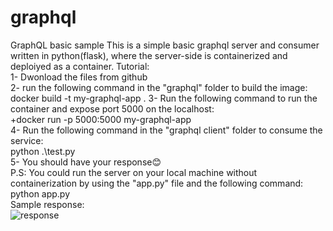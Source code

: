 # graphql
GraphQL basic sample
This is a simple basic graphql server and consumer written in python(flask), where the server-side is containerized and deploiyed as a container.
Tutorial:  
1- Dwonload the files from github  
2- run the following command in the "graphql" folder to build the image:  
  docker build -t my-graphql-app . 
3- Run the following command to run the container and expose port 5000 on the localhost:  
  +docker run -p 5000:5000 my-graphql-app  
4- Run the following command in the "graphql client" folder to consume the service:  
   python .\test.py  
5- You should have your response😊  
P.S: You could run the server on your local machine without containerization by using the "app.py" file and the following command:  
  python app.py  
Sample response:  
  ![response](https://github.com/BugsCleaners/graphql/assets/91881471/0ffbcce0-25f5-4194-a551-0879c8978c37)
